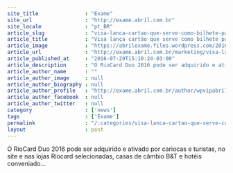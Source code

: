 ```yaml
---
site_title               : "Exame"
site_url                 : "http://exame.abril.com.br"
site_locale              : "pt_BR"
article_slug             : "visa-lanca-cartao-que-serve-como-bilhete-para-transporte"
article_title            : "Visa lança cartão que serve como bilhete para transporte"
article_image            : "https://abrilexame.files.wordpress.com/2016/09/size_960_16_9_visa-olimpiadas.jpg?quality=70&strip=all&w=960"
article_url              : "http://exame.abril.com.br/marketing/visa-lanca-cartao-que-serve-como-bilhete-para-transporte/"
article_published_at     : "2016-07-29T15:10:24-03:00"
article_description      : "O RioCard Duo 2016 pode ser adquirido e ativado por cariocas e turistas, no site e nas lojas Riocard selecionadas, casas de câmbio B&T e hotéis conveniado..."
article_author_name      : ""
article_author_image     : null
article_author_biography : null
article_author_profile   : "http://exame.abril.com.br/author/wpvipabril/"
article_author_facebook  : null
article_author_twitter   : null
category                 : ['news']
tags                     : ['Exame']
permalink                : "/:categories/visa-lanca-cartao-que-serve-como-bilhete-para-transporte/"
layout                   : post
---
```


O RioCard Duo 2016 pode ser adquirido e ativado por cariocas e turistas, no site e nas lojas Riocard selecionadas, casas de câmbio B&T e hotéis conveniado...
